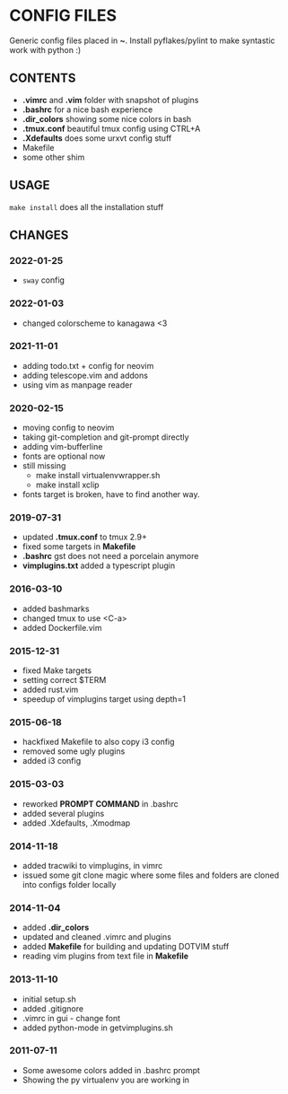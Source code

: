 # CONFIG FILES #
Generic config files placed in **~**.
Install pyflakes/pylint to make syntastic work with python :)

## CONTENTS ##
- **.vimrc** and **.vim** folder with snapshot of plugins
- **.bashrc** for a nice bash experience
- **.dir_colors** showing some nice colors in bash
- **.tmux.conf** beautiful tmux config using CTRL+A
- **.Xdefaults** does some urxvt config stuff
- Makefile
- some other shim

## USAGE ##
`make install` does all the installation stuff

## CHANGES ##

### 2022-01-25
* `sway` config

### 2022-01-03
* changed colorscheme to kanagawa <3

### 2021-11-01
* adding todo.txt + config for neovim
* adding telescope.vim and addons
* using vim as manpage reader

### 2020-02-15
* moving config to neovim
* taking git-completion and git-prompt directly
* adding vim-bufferline
* fonts are optional now
* still missing
    * make install virtualenvwrapper.sh
    * make install xclip
* fonts target is broken, have to find another way.


### 2019-07-31
* updated **.tmux.conf** to tmux 2.9+
* fixed some targets in **Makefile**
* **.bashrc** gst does not need a porcelain anymore
* **vimplugins.txt** added a typescript plugin

### 2016-03-10
* added bashmarks
* changed tmux to use \<C-a\>
* added Dockerfile.vim

### 2015-12-31
* fixed Make targets
* setting correct $TERM
* added rust.vim
* speedup of vimplugins target using depth=1

### 2015-06-18
* hackfixed Makefile to also copy i3 config
* removed some ugly plugins
* added i3 config

### 2015-03-03
* reworked **PROMPT COMMAND** in .bashrc
* added several plugins
* added .Xdefaults, .Xmodmap

### 2014-11-18
* added tracwiki to vimplugins, in vimrc
* issued some git clone magic where some files and folders are cloned into
  configs folder locally

### 2014-11-04
* added **.dir_colors**
* updated and cleaned .vimrc and plugins
* added **Makefile** for building and updating DOTVIM stuff
* reading vim plugins from text file in **Makefile**

### 2013-11-10
* initial setup.sh
* added .gitignore
* .vimrc in gui - change font
* added python-mode in getvimplugins.sh

### 2011-07-11
* Some awesome colors added in .bashrc prompt
* Showing the py virtualenv you are working in
